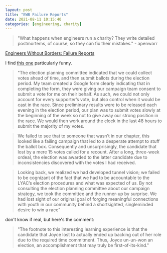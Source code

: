 ```yaml
---
layout: post
title: "EWB Failure Reports"
date: 2021-08-11 10:15:40
categories: [engineering, charity]
---
```


> "What happens when engineers run a charity? They write detailed postmortems, of course, so they can fix their mistakes." - apenwarr

[Engineers Without Borders: Failure Reports](http://reports.ewb.ca/failure/)

I find [this one](http://reports.ewb.ca/2016/01/04/the-consequences-of-overlooking-long%c2%adterm-goals-how-i-un%c2%adwon-an-election/) particularly funny.

> "The election planning committee indicated that we could collect votes ahead of time, and then submit ballots during the election period. My team created a Google form clearly indicating that in completing the form, they were giving our campaign team consent to submit a vote for me on their behalf. As such, we could not only account for every supporter’s vote, but also control when it would be cast in the race. Since preliminary results were to be released each evening in the election period, our plan was to submit votes slowly at the beginning of the week so not to give away our strong position in the race. We would then work around the clock in the last 48 hours to submit the majority of my votes.

> We failed to see that to someone that wasn’t in our chapter, this looked like a failing campaign that led to a desperate attempt to stuff the ballot box. Consequently and unsurprisingly, the candidate that lost by a mere 15 votes called for a recount. After a long, three-­week ordeal, the election was awarded to the latter candidate due to inconsistencies discovered with the votes I had received.

> Looking back, we realized we had developed tunnel vision; we failed to be cognizant of the fact that we had to be accountable to the LYAC’s election procedures and what was expected of us. By not consulting the election planning committee about our campaign strategy, we took the committee and the runner­-up by surprise. We had lost sight of our original goal of forging meaningful connections with youth in our community behind a shortsighted, single­minded desire to win a race"

don't know if real, but here's the comment:

> "The footnote to this interesting learning experience is that the candidate that Joyce lost to actually ended up backing out of her role due to the required time commitment. Thus, Joyce un-un-won an election, an accomplishment that may truly be first-of-its-kind."